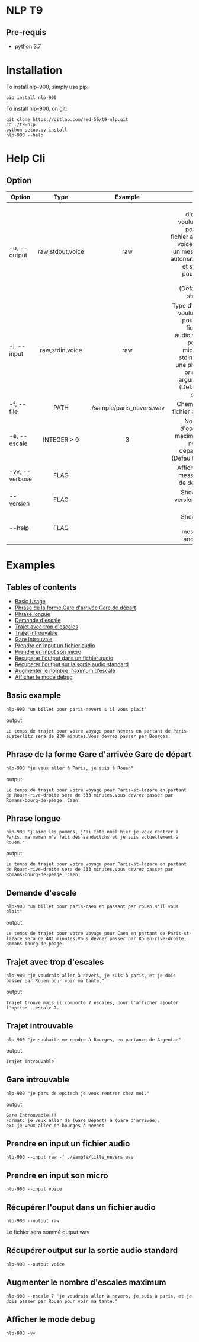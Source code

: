 # NLP T9
## Pre-requis
* python 3.7

# Installation
To install nlp-900, simply use pip:
```shell
pip install nlp-900
```

To install nlp-900, on git:
```shell
git clone https://gitlab.com/red-56/t9-nlp.git
cd ./t9-nlp
python setup.py install
nlp-900 --help
```

# Help Cli
## Option

| Option                      | Type      | Example  | help|
| --------------------------- |:---------:|:--------:| ---:|
| -o, --output              | raw,stdout,voice      | raw |  Type d'ouput voulu, raw pour un fichier audio, voice pour un message automatique, et stdout pour des print.(Default = stdout)|
| -i, --input            | raw,stdin,voice |   raw | Type d'input voulu, raw pour des fichiers audio,voice pour le micro, et stdin pour une phrase prise en argument.(Default = stdin)|
| -f, --file           | PATH |   ./sample/paris_nevers.wav |  Chemin du fichier audio|
| -e, --escale            | INTEGER > 0 |   3 |  Nombre d'escales maximum à ne pas dépasser.(Default = 2)|
| -vv, --verbose            | FLAG |    |  Affiche les messages de debug.|
| --version            | FLAG |   |  Show the version and exit. |
| --help            | FLAG |   |  Show the help message and exit. |

# Examples
## Tables of contents
- [Basic Usage](#basic-example)
- [Phrase de la forme Gare d'arrivée Gare de départ](#phrase-de-la-forme-gare-darrive-gare-de-dpart)
- [Phrase longue](#phrase-longue)
- [Demande d'escale](#demande-descale)
- [Trajet avec trop d'escales](#trajet-avec-trop-descales)
- [Trajet introuvable](#trajet-introuvable)
- [Gare Introuvale](#gare-introuvable)
- [Prendre en input un fichier audio](#prendre-en-input-un-fichier-audio)
- [Prendre en input son micro](#prendre-en-input-son-micro)
- [Récuperer l'output dans un fichier audio](#rcuprer-louput-dans-un-fichier-audio)
- [Récuperer l'output sur la sortie audio standard](#rcuprer-output-sur-la-sortie-audio-standard)
- [Augmenter le nombre maximum d'escale](#augmenter-le-nombre-descales-maximum)
- [Afficher le mode debug](#afficher-le-mode-debug)
## Basic example
```shell
nlp-900 "un billet pour paris-nevers s'il vous plait"
```
output:
```shell
Le temps de trajet pour votre voyage pour Nevers en partant de Paris-austerlitz sera de 230 minutes.Vous devrez passer par Bourges.
```
## Phrase de la forme Gare d'arrivée Gare de départ
```shell
nlp-900 "je veux aller à Paris, je suis à Rouen"
```
output:
```shell
Le temps de trajet pour votre voyage pour Paris-st-lazare en partant de Rouen-rive-droite sera de 533 minutes.Vous devrez passer par Romans-bourg-de-péage, Caen.
```
## Phrase longue
```shell
nlp-900 "j'aime les pommes, j'ai fêté noël hier je veux rentrer à Paris, ma maman m'a fait des sandwitchs et je suis actuellement à Rouen."
```
output:
```shell
Le temps de trajet pour votre voyage pour Paris-st-lazare en partant de Rouen-rive-droite sera de 533 minutes.Vous devrez passer par Romans-bourg-de-péage, Caen.
```
## Demande d'escale
```shell
nlp-900 "un billet pour paris-caen en passant par rouen s'il vous plait"
```
output:
```shell
Le temps de trajet pour votre voyage pour Caen en partant de Paris-st-lazare sera de 481 minutes.Vous devrez passer par Rouen-rive-droite, Romans-bourg-de-péage.
```
## Trajet avec trop d'escales
```shell
nlp-900 "je voudrais aller à nevers, je suis à paris, et je dois passer par Rouen pour voir ma tante."
```
output: 
```shell
Trajet trouvé mais il comporte 7 escales, pour l'afficher ajouter l'option --escale 7.
```
## Trajet introuvable
```shell
nlp-900 "je souhaite me rendre à Bourges, en partance de Argentan"
```
output:
```shell
Trajet introuvable
```
## Gare introuvable
```shell
nlp-900 "je pars de epitech je veux rentrer chez moi."
```
output:
```shell
Gare Introuvable!!!
Format: je veux aller de (Gare Départ) à (Gare d'arrivée).
ex: je veux aller de bourges à nevers
```
## Prendre en input un fichier audio
```shell
nlp-900 --input raw -f ./sample/lille_nevers.wav
```
## Prendre en input son micro
```shell
nlp-900 --input voice
```
## Récupérer l'ouput dans un fichier audio
```shell
nlp-900 --output raw
```
Le fichier sera nommé output.wav
## Récupérer output sur la sortie audio standard
```shell
nlp-900 --output voice
```
## Augmenter le nombre d'escales maximum
```shell
nlp-900 --escale 7 "je voudrais aller à nevers, je suis à paris, et je dois passer par Rouen pour voir ma tante."
```
## Afficher le mode debug
```shell
nlp-900 -vv
```
